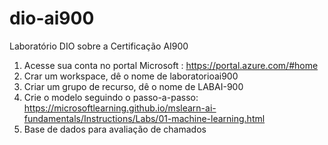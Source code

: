 # dio-ai900
Laboratório DIO sobre a Certificação AI900
1. Acesse sua conta no portal Microsoft : https://portal.azure.com/#home
2. Crar um workspace, dê o nome de laboratorioai900
3. Criar um grupo de recurso, dê o nome de LABAI-900
4. Crie o modelo seguindo o passo-a-passo: https://microsoftlearning.github.io/mslearn-ai-fundamentals/Instructions/Labs/01-machine-learning.html
5. Base de dados para avaliação de chamados
